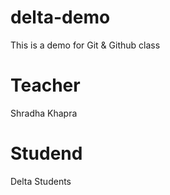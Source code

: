 # delta-demo
This is a demo for Git &amp; Github class

# Teacher
Shradha Khapra

# Studend
Delta Students